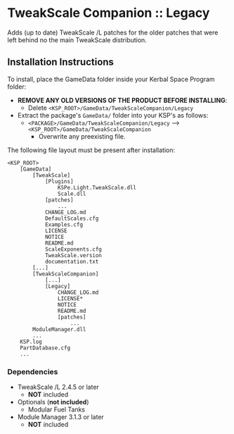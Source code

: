 # TweakScale Companion :: Legacy

Adds (up to date) TweakScale /L patches for the older patches that were left behind no the main TweakScale distribution.


## Installation Instructions

To install, place the GameData folder inside your Kerbal Space Program folder:

* **REMOVE ANY OLD VERSIONS OF THE PRODUCT BEFORE INSTALLING**:
	+ Delete `<KSP_ROOT>/GameData/TweakScaleCompanion/Legacy`
* Extract the package's `GameData/` folder into your KSP's as follows:
	+ `<PACKAGE>/GameData/TweakScaleCompanion/Legacy` --> `<KSP_ROOT>/GameData/TweakScaleCompanion`
		- Overwrite any preexisting file.

The following file layout must be present after installation:

```
<KSP_ROOT>
	[GameData]
		[TweakScale]
			[Plugins]
				KSPe.Light.TweakScale.dll
				Scale.dll
			[patches]
				...
			CHANGE_LOG.md
			DefaultScales.cfg
			Examples.cfg
			LICENSE
			NOTICE
			README.md
			ScaleExponents.cfg
			TweakScale.version
			documentation.txt
		[...]
		[TweakScaleCompanion]
			[...]
			[Legacy]
				CHANGE_LOG.md
				LICENSE*
				NOTICE
				README.md
				[patches]
					...
		ModuleManager.dll
		...
	KSP.log
	PartDatabase.cfg
	...
```


### Dependencies

* TweakScale /L 2.4.5 or later
	+ **NOT** included
* Optionals (**not included**)
	+ Modular Fuel Tanks
* Module Manager 3.1.3 or later
	+ **NOT** included
